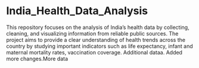 # India\_Health\_Data\_Analysis
This repository focuses on the analysis of India’s health data by collecting, cleaning, and visualizing information from reliable public sources. The project aims to provide a clear understanding of health trends across the country by studying important indicators such as life expectancy, infant and maternal mortality rates, vaccination coverage. Additional dataa. Added more changes.More data
